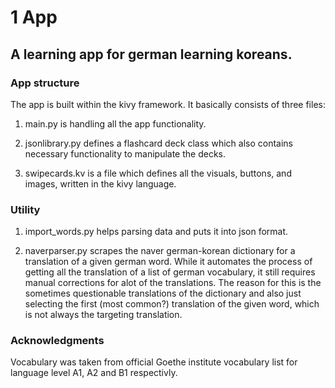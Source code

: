 # 1 App

## A learning app for german learning koreans.

### App structure

The app is built within the kivy framework. It basically consists of three files:

1. main.py is handling all the app functionality.

2. jsonlibrary.py defines a flashcard deck class which also contains necessary functionality to manipulate the decks.

3. swipecards.kv is a file which defines all the visuals, buttons, and images, written in the kivy language.

### Utility

1. import_words.py helps parsing data and puts it into json format.

2. naverparser.py scrapes the naver german-korean dictionary for a translation of a given german word. While it automates the process of getting all the translation of a list of german vocabulary, it still requires manual corrections for alot of the translations. The reason for this is the sometimes questionable translations of the dictionary and also just selecting the first (most common?) translation of the given word, which is not always the targeting translation.

### Acknowledgments

Vocabulary was taken from official Goethe institute vocabulary list for language level A1, A2 and B1 respectivly. 
